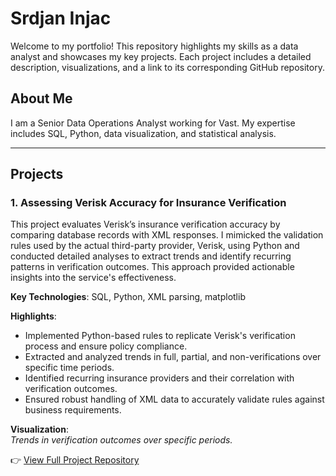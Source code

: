 # Srdjan Injac

Welcome to my portfolio! This repository highlights my skills as a data analyst and showcases my key projects. Each project includes a detailed description, visualizations, and a link to its corresponding GitHub repository.

## About Me

I am a Senior Data Operations Analyst working for Vast. My expertise includes SQL, Python, data visualization, and statistical analysis.

---

## Projects

### 1. Assessing Verisk Accuracy for Insurance Verification

This project evaluates Verisk’s insurance verification accuracy by comparing database records with XML responses. I mimicked the validation rules used by the actual third-party provider, Verisk, using Python and conducted detailed analyses to extract trends and identify recurring patterns in verification outcomes. This approach provided actionable insights into the service's effectiveness.

**Key Technologies**: SQL, Python, XML parsing, matplotlib  

**Highlights**:
- Implemented Python-based rules to replicate Verisk's verification process and ensure policy compliance.
- Extracted and analyzed trends in full, partial, and non-verifications over specific time periods.
- Identified recurring insurance providers and their correlation with verification outcomes.
- Ensured robust handling of XML data to accurately validate rules against business requirements.

**Visualization**:  
_Trends in verification outcomes over specific periods._  

👉 [View Full Project Repository](https://github.com/srdjan-injac/Verisk-Accuracy)

